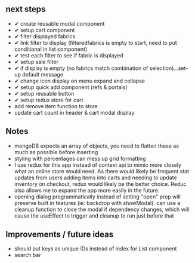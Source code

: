 ## next steps

- ✔ create reusable modal component
- ✔ setup cart component
- ✔ filter displayed fabrics
- ✔ link filter to display (filteredfabrics is empty to start, need to put conditional in list component)
- ✔ test each filter to see if fabric is displayed
- ✔ setup sale filter
- ✔ if display is empty (no fabrics match combination of selection)...set-up default message
- ✔ change icon display on menu expand and collapse
- ✔ setup quick add component (refs & portals)
- ✔ setup reusable button
- ✔ setup redux store for cart
- add remove item function to store
- update cart count in header & cart modal display

## Notes

- mongoDB expects an array of objects, you need to flatten these as much as possible before inserting
- styling with percentages can mess up grid formatting
- I use redux for this app instead of context api to mimic more closely what an online store would need. As there would likely be frequent stat updates from users adding items into carts and needing to update inventory on checkout, redux would likely be the better choice. Reduc also allows me to expand the app more easily in the future.
- opening dialog programmatically instead of setting "open" prop will preserve built in features (ie: backdrop with showModal). can use a cleanup function to close the modal if dependency changes, which will cause the useEffect to trigger and cleanup to run just before that

## Improvements / future ideas

- should put keys as unique IDs instead of index for List component
- search bar

